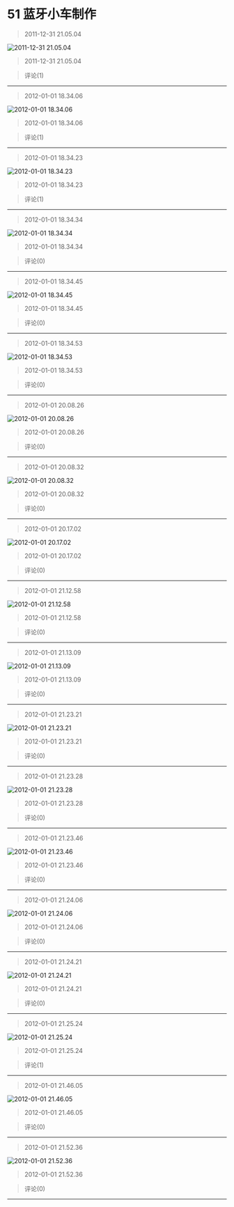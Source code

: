 # 51 蓝牙小车制作

> 2011-12-31 21.05.04

![2011-12-31 21.05.04](http://ddns.4a1801.life:5244/d/NAS/Qzone/Albums/最爱/51蓝牙小车制作/01_2011-12-31_21.05.04_32A6167B.webp)

> 2011-12-31 21.05.04

> 评论(1)

---

> 2012-01-01 18.34.06

![2012-01-01 18.34.06](http://ddns.4a1801.life:5244/d/NAS/Qzone/Albums/最爱/51蓝牙小车制作/02_2012-01-01_18.34.06_1C9E40B2.webp)

> 2012-01-01 18.34.06

> 评论(1)

---

> 2012-01-01 18.34.23

![2012-01-01 18.34.23](http://ddns.4a1801.life:5244/d/NAS/Qzone/Albums/最爱/51蓝牙小车制作/03_2012-01-01_18.34.23_16589AB7.webp)

> 2012-01-01 18.34.23

> 评论(1)

---

> 2012-01-01 18.34.34

![2012-01-01 18.34.34](http://ddns.4a1801.life:5244/d/NAS/Qzone/Albums/最爱/51蓝牙小车制作/04_2012-01-01_18.34.34_9B1D5DEB.webp)

> 2012-01-01 18.34.34

> 评论(0)

---

> 2012-01-01 18.34.45

![2012-01-01 18.34.45](http://ddns.4a1801.life:5244/d/NAS/Qzone/Albums/最爱/51蓝牙小车制作/05_2012-01-01_18.34.45_ACD72F83.webp)

> 2012-01-01 18.34.45

> 评论(0)

---

> 2012-01-01 18.34.53

![2012-01-01 18.34.53](http://ddns.4a1801.life:5244/d/NAS/Qzone/Albums/最爱/51蓝牙小车制作/06_2012-01-01_18.34.53_86643FD5.webp)

> 2012-01-01 18.34.53

> 评论(0)

---

> 2012-01-01 20.08.26

![2012-01-01 20.08.26](http://ddns.4a1801.life:5244/d/NAS/Qzone/Albums/最爱/51蓝牙小车制作/07_2012-01-01_20.08.26_6AE4A7FA.webp)

> 2012-01-01 20.08.26

> 评论(0)

---

> 2012-01-01 20.08.32

![2012-01-01 20.08.32](http://ddns.4a1801.life:5244/d/NAS/Qzone/Albums/最爱/51蓝牙小车制作/08_2012-01-01_20.08.32_8964F16E.webp)

> 2012-01-01 20.08.32

> 评论(0)

---

> 2012-01-01 20.17.02

![2012-01-01 20.17.02](http://ddns.4a1801.life:5244/d/NAS/Qzone/Albums/最爱/51蓝牙小车制作/09_2012-01-01_20.17.02_8EAE1DBD.webp)

> 2012-01-01 20.17.02

> 评论(0)

---

> 2012-01-01 21.12.58

![2012-01-01 21.12.58](http://ddns.4a1801.life:5244/d/NAS/Qzone/Albums/最爱/51蓝牙小车制作/10_2012-01-01_21.12.58_27517D3E.webp)

> 2012-01-01 21.12.58

> 评论(0)

---

> 2012-01-01 21.13.09

![2012-01-01 21.13.09](http://ddns.4a1801.life:5244/d/NAS/Qzone/Albums/最爱/51蓝牙小车制作/11_2012-01-01_21.13.09_A1FD08E8.webp)

> 2012-01-01 21.13.09

> 评论(0)

---

> 2012-01-01 21.23.21

![2012-01-01 21.23.21](http://ddns.4a1801.life:5244/d/NAS/Qzone/Albums/最爱/51蓝牙小车制作/12_2012-01-01_21.23.21_E0CC35F0.webp)

> 2012-01-01 21.23.21

> 评论(0)

---

> 2012-01-01 21.23.28

![2012-01-01 21.23.28](http://ddns.4a1801.life:5244/d/NAS/Qzone/Albums/最爱/51蓝牙小车制作/13_2012-01-01_21.23.28_AF8C9761.webp)

> 2012-01-01 21.23.28

> 评论(0)

---

> 2012-01-01 21.23.46

![2012-01-01 21.23.46](http://ddns.4a1801.life:5244/d/NAS/Qzone/Albums/最爱/51蓝牙小车制作/14_2012-01-01_21.23.46_FBAD8399.webp)

> 2012-01-01 21.23.46

> 评论(0)

---

> 2012-01-01 21.24.06

![2012-01-01 21.24.06](http://ddns.4a1801.life:5244/d/NAS/Qzone/Albums/最爱/51蓝牙小车制作/15_2012-01-01_21.24.06_FE4A8524.webp)

> 2012-01-01 21.24.06

> 评论(0)

---

> 2012-01-01 21.24.21

![2012-01-01 21.24.21](http://ddns.4a1801.life:5244/d/NAS/Qzone/Albums/最爱/51蓝牙小车制作/16_2012-01-01_21.24.21_18FD88EA.webp)

> 2012-01-01 21.24.21

> 评论(0)

---

> 2012-01-01 21.25.24

![2012-01-01 21.25.24](http://ddns.4a1801.life:5244/d/NAS/Qzone/Albums/最爱/51蓝牙小车制作/17_2012-01-01_21.25.24_594CC683.webp)

> 2012-01-01 21.25.24

> 评论(1)

---

> 2012-01-01 21.46.05

![2012-01-01 21.46.05](http://ddns.4a1801.life:5244/d/NAS/Qzone/Albums/最爱/51蓝牙小车制作/18_2012-01-01_21.46.05_77272B9A.webp)

> 2012-01-01 21.46.05

> 评论(0)

---

> 2012-01-01 21.52.36

![2012-01-01 21.52.36](http://ddns.4a1801.life:5244/d/NAS/Qzone/Albums/最爱/51蓝牙小车制作/19_2012-01-01_21.52.36_54159101.webp)

> 2012-01-01 21.52.36

> 评论(0)

---
